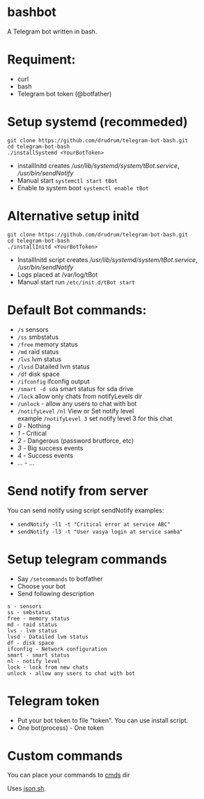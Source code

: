 # bashbot
A Telegram bot written in bash.

# Requiment:
* curl
* bash
* Telegram bot token (@botfather)

# Setup systemd (recommeded)
```
git clone https://github.com/drudrum/telegram-bot-bash.git
cd telegram-bot-bash
./installSystemd <YourBotToken>
```
- installInitd creates */usr/lib/systemd/system/tBot.service*, */usr/bin/sendNotify*
- Manual start `systemctl start tBot`
- Enable to system boot `systemctl enable tBot`

# Alternative setup initd 
```
git clone https://github.com/drudrum/telegram-bot-bash.git
cd telegram-bot-bash
./installInitd <YourBotToken>
```
- InstallInitd script creates */usr/lib/systemd/system/tBot.service*, */usr/bin/sendNotify*
- Logs placed at /var/log/tBot
- Manual start run `/etc/init.d/tBot start`

# Default Bot commands:
- `/s` sensors
- `/ss` smbstatus
- `/free` memory status
- `/md` raid status
- `/lvs` lvm status
- `/lvsd` Datailed lvm status
- `/df` disk space
- `/ifconfig` ifconfig output
- `/smart -d sda` smart status for sda drive
- `/lock` allow only chats from notifyLevels dir
- `/unlock` - allow any users to chat with bot
- `/notifyLevel` `/nl` View or Set notify level
<br />example `/notifyLevel 3` set notify level 3 for this chat
 - *0* - Nothing
 - *1* - Critical
 - *2* - Dangerous (password brutforce, etc)
 - *3* - Big success events
 - *4* - Success events
 - *...* - ...

# Send notify from server
You can send notify using script sendNotify
examples:
- `sendNotify -l1 -t "Critical error at service ABC"`
- `sendNotify -l3 -t "User vasya login at service samba"`

# Setup telegram commands
- Say `/setcommands` to botfather
- Choose your bot
- Send following description
```
s - sensors
ss - smbstatus
free - memory status
md - raid status
lvs - lvm status
lvsd - Datailed lvm status
df - disk space
ifconfig - Network configuration
smart - smart status
nl - notify level
lock - lock from new chats
unlock - allow any users to chat with bot
```

# Telegram token
- Put your bot token to file "token". You can use install script.
- One bot(process) - One token

# Custom commands
  You can place your commands to [cmds](cmds/) dir

Uses [json.sh](https://github.com/dominictarr/JSON.sh).
